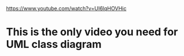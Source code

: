 https://www.youtube.com/watch?v=UI6lqHOVHic
# This is the only video you need for UML class diagram

